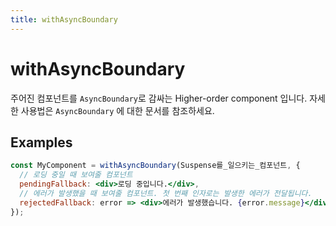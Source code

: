```yaml
---
title: withAsyncBoundary
---
```


# withAsyncBoundary

주어진 컴포넌트를 `AsyncBoundary`로 감싸는 Higher-order component 입니다.
자세한 사용법은 `AsyncBoundary` 에 대한 문서를 참조하세요.

## Examples

```jsx
const MyComponent = withAsyncBoundary(Suspense를_일으키는_컴포넌트, {
  // 로딩 중일 때 보여줄 컴포넌트
  pendingFallback: <div>로딩 중입니다.</div>,
  // 에러가 발생했을 때 보여줄 컴포넌트. 첫 번째 인자로는 발생한 에러가 전달됩니다.
  rejectedFallback: error => <div>에러가 발생했습니다. {error.message}</div>,
});
```
